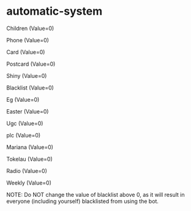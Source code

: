 # automatic-system
Children (Value=0)

Phone (Value=0)

Card (Value=0)

Postcard (Value=0)

Shiny (Value=0)

Blacklist (Value=0)

Eg (Value=0)

Easter (Value=0)

Ugc (Value=0)

plc (Value=0)

Mariana (Value=0)

Tokelau (Value=0)

Radio (Value=0)

Weekly (Value=0)

NOTE: Do NOT change the value of blacklist above 0, as it will result in everyone (including yourself) blacklisted from using the bot.
